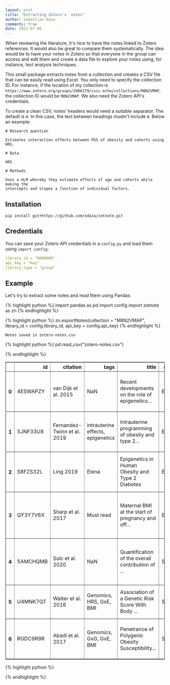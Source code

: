 ```yaml
---
layout: post
title: "Extracting Zotero's  notes"
author: Sebastian Daza
comments: true
date: 2021-07-06
---
```

When reviewing the literature, it's nice to have the notes linked to Zotero
references. It would also be great to compare them systematically. The idea
would be to have your notes in Zotero so that everyone in the group can access
and edit them and create a data file to explore your notes using, for instance,
text analysis techniques.

This small package extracts notes from a collection and creates a CSV file that
can be easily read using Excel. You only need to specify the collection ID. For
instance, if the location of my collection is
`https://www.zotero.org/groups/2406179/csic-echo/collections/M8N2VMAP`, the
collection ID would be `M8N2VMAP`. We also need the Zotero API's credentials.

To create a clean CSV, notes' headers would need a suitable separator. The
default is `#`. In this case, the text between headings mustn't include `#`.
Below an example:

```
# Research question

Estimates interaction effects between PGS of obesity and cohorts using HRS.

# Data

HRS

# Methods

Uses a HLM whereby they estimate effects of age and cohorts while making the
intercepts and slopes a function of individual factors.
```

## Installation

```
pip install git+https://github.com/sdaza/zotnote.git
```

## Credentials

You can save your Zotero API credentials in a `config.py` and load them using
`import config`:

```yaml
library_id = "0000000"
api_key = "key"
library_type = "group"
```

## Example

Let's try to extract some notes and read them using Pandas:



{% highlight python %}
import pandas as pd
import config
import zotnote as zn
{% endhighlight %}


{% highlight python %}
zn.exportNotes(collection = "M8N2VMAP", 
    library_id = config.library_id, api_key = config.api_key)
{% endhighlight %}

    Notes saved in zotero-notes.csv



{% highlight python %}
pd.read_csv("zotero-notes.csv")


{% endhighlight %}




<div>
<style scoped>
    .dataframe tbody tr th:only-of-type {
        vertical-align: middle;
    }

    .dataframe tbody tr th {
        vertical-align: top;
    }

    .dataframe thead th {
        text-align: right;
    }
</style>
<table border="1" class="dataframe">
  <thead>
    <tr style="text-align: right;">
      <th></th>
      <th>id</th>
      <th>citation</th>
      <th>tags</th>
      <th>title</th>
      <th>reviewer</th>
      <th>research_question</th>
      <th>model</th>
      <th>data</th>
      <th>methods</th>
      <th>conclusions</th>
      <th>the_good</th>
      <th>limitations</th>
      <th>results</th>
      <th>context</th>
      <th>next</th>
    </tr>
  </thead>
  <tbody>
    <tr>
      <th>0</th>
      <td>4ESWAPZY</td>
      <td>van Dijk et al. 2015</td>
      <td>NaN</td>
      <td>Recent developments on the role of epigenetics...</td>
      <td>Elena</td>
      <td>Knowledge about epigenetic marks related to ob...</td>
      <td>Human and animal</td>
      <td>Review</td>
      <td>NaN</td>
      <td>NaN</td>
      <td>Good summary tables of studies carried out in ...</td>
      <td>So far, a causal role of epigenetics in the de...</td>
      <td>NaN</td>
      <td>NaN</td>
      <td>NaN</td>
    </tr>
    <tr>
      <th>1</th>
      <td>5JNF33U8</td>
      <td>Fernandez-Twinn et al. 2019</td>
      <td>intrauterine effects, epigenetics</td>
      <td>Intrauterine programming of obesity and type 2...</td>
      <td>Elena</td>
      <td>Which are the relevant exposures related to th...</td>
      <td>Human and also murine models</td>
      <td>NaN</td>
      <td>NaN</td>
      <td>-          The main exposures involved: fetal ...</td>
      <td>NaN</td>
      <td>limited evidence for  a causal role for epigen...</td>
      <td>NaN</td>
      <td>NaN</td>
      <td>NaN</td>
    </tr>
    <tr>
      <th>2</th>
      <td>S8FZS32L</td>
      <td>Ling 2019</td>
      <td>Elena</td>
      <td>Epigenetics in Human Obesity and Type 2 Diabetes</td>
      <td>Elena</td>
      <td>Summarizes epigenetic signatures from human ti...</td>
      <td>NaN</td>
      <td>Human</td>
      <td>Different large-scale methylation studies usin...</td>
      <td>NaN</td>
      <td>Also covers diet (methyl donnors) and epigenet...</td>
      <td>In epigenetic studies it’s important to unders...</td>
      <td>1) Evidence for DNA methylation sites that con...</td>
      <td>NaN</td>
      <td>NaN</td>
    </tr>
    <tr>
      <th>3</th>
      <td>QY3Y7V6X</td>
      <td>Sharp et al. 2017</td>
      <td>Must read</td>
      <td>Maternal BMI at the start of pregnancy and off...</td>
      <td>Elena</td>
      <td>Is maternal bmi related with changes in the of...</td>
      <td>NaN</td>
      <td>meta-analysis across 19 cohorts using 450k ill...</td>
      <td>2 models: primary análisis used continous bmi ...</td>
      <td>They found evicence for a causal intrauterine ...</td>
      <td>Large sample size n=7523. Strong confounder co...</td>
      <td>Effects sizes were very small, les tan a 0.15%...</td>
      <td>NaN</td>
      <td>NaN</td>
      <td>NaN</td>
    </tr>
    <tr>
      <th>4</th>
      <td>5AMCHQMB</td>
      <td>Sulc et al. 2020</td>
      <td>NaN</td>
      <td>Quantification of the overall contribution of ...</td>
      <td>Sebastian</td>
      <td>Can we use a method to estimate GxE without me...</td>
      <td>NaN</td>
      <td>Simulation and application to complex traits f...</td>
      <td>Detect GxE based on the variance heterogeneity...</td>
      <td>NaN</td>
      <td>Interesting approach to GxE and GxG. The metho...</td>
      <td>The interaction effect estimates may depend to...</td>
      <td>Simulation results seem to show the method is ...</td>
      <td>GxE are challenging, E is not measured accurat...</td>
      <td>What would be the implications of these result...</td>
    </tr>
    <tr>
      <th>5</th>
      <td>U4MNK7QT</td>
      <td>Walter et al. 2016</td>
      <td>Genomics, HRS, GxE, BMI</td>
      <td>Association of a Genetic Risk Score With Body ...</td>
      <td>Sebastian</td>
      <td>Estimates interaction effects between PGS of o...</td>
      <td>NaN</td>
      <td>HRS</td>
      <td>Uses a HLM whereby they estimate effects of ag...</td>
      <td>NaN</td>
      <td>NaN</td>
      <td>Pays little attention to selection due to surv...</td>
      <td>NaN</td>
      <td>NaN</td>
      <td>Anything</td>
    </tr>
    <tr>
      <th>6</th>
      <td>RGDC9R9R</td>
      <td>Abadi et al. 2017</td>
      <td>Genomics, GxG, GxE, BMI</td>
      <td>Penetrance of Polygenic Obesity Susceptibility...</td>
      <td>Sebastian</td>
      <td>Are the effects of obesity-susceptibility loci...</td>
      <td>NaN</td>
      <td>Several studies, including the Framingham coho...</td>
      <td>Conditional quantile regression (CQR) to inves...</td>
      <td>NaN</td>
      <td>Interesting approach to GxE and GxG.</td>
      <td>European ancestry, how these results hold in d...</td>
      <td>Significant positive associations (adjusting f...</td>
      <td>The role of the individual and compound gene-e...</td>
      <td>What would be the implications of these result...</td>
    </tr>
  </tbody>
</table>
</div>




{% highlight python %}

{% endhighlight %}
